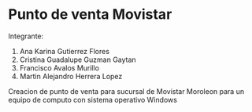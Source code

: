# Punto de venta Movistar

Integrante:
1. Ana Karina Gutierrez Flores
1. Cristina Guadalupe Guzman Gaytan
1. Francisco Avalos Murillo
1. Martin Alejandro Herrera Lopez

Creacion de punto de venta para sucursal de Movistar Moroleon para un equipo de computo con sistema operativo Windows  
